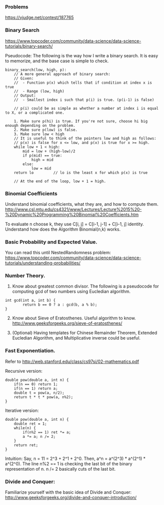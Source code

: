  ### Problems
 https://vjudge.net/contest/187765
 
 ### Binary Search
 
 https://www.topcoder.com/community/data-science/data-science-tutorials/binary-search/
 
 Pseudocode:
 The following is the way how I write a binary search. It is easy to memorize, and the base case is simple to check.
 
 ```
 binary_search(low, high, p):
     // A more general approach of binary search:
     // Given: 
     //  - Function p(x) which tells that if condition at index x is true
     //  - Range (low, high)
     // Output:
     //  - Smallest index i such that p(i) is true. (p(i-1) is false)
 
     // p(i) could be as simple as whether a number at index i is equal to X, or a complicated one.
 
     1. Make sure p(hi) is true. If you're not sure, choose hi big enough depending on the problem.
     2. Make sure p(low) is false.
     3. Make sure low < high
     // It is useful to think of the pointers low and high as follows:
     // p(x) is false for x <= low, and p(x) is true for x >= high.
     while low + 1 < high:
         mid = low + (high-low)/2
         if p(mid) == true:
             high = mid
         else:
             low = mid
     return lo         // lo is the least x for which p(x) is true
 
     // At the end of the loop, low + 1 = high. 
 ```
 
 ### Binomial Coefficients
 Understand binomial coefficients, what they are, and how to compute them. 
 http://www.csl.mtu.edu/cs4321/www/Lectures/Lecture%2015%20-%20Dynamic%20Programming%20Binomial%20Coefficients.htm
 
 To evaluate n choose k, they use C[i, j] = C[i-1, j-1] + C[i-1, j] identity.
 Understand how does the Algorithm Binomial(n,k) works.
 
 ### Basic Probability and Expected Value.
 
 You can read this until NestedRandomness problem:
 https://www.topcoder.com/community/data-science/data-science-tutorials/understanding-probabilities/
 
 ### Number Theory.
 
 1. Know about greatest common divisor. The following is a pseudocode for computing gcd of two numbers using Eucledian algorithm.
 ```
 int gcd(int a, int b) {
         return b == 0 ? a : gcd(b, a % b);
 }
 ```
 
 2. Know about Sieve of Eratosthenes. Useful algorithm to know.
 http://www.geeksforgeeks.org/sieve-of-eratosthenes/
 
 3. (Optional) Having templates for Chinese Remainder Theorem, Extended Eucledian Algorithm, and Multiplicative inverse could be useful.
 
 ### Fast Exponentiation.
 
 Refer to http://web.stanford.edu/class/cs97si/02-mathematics.pdf
 
 Recursive version:
 ```
 double pow(double a, int n) {
     if(n == 0) return 1;
     if(n == 1) return a;
     double t = pow(a, n/2);
     return t * t * pow(a, n%2);
 }
 ```
 
 Iterative version:
 ```
 double pow(double a, int n) {
     double ret = 1;
     while(n) {
         if(n%2 == 1) ret *= a;
         a *= a; n /= 2;
     }
     return ret;
 }
 ```
 Intuition: Say, n = 11 = 2^3 + 2^1 + 2^0. Then, a^n = a^(2^3) * a^(2^1) * a^(2^0).
 The line n%2 == 1 is checking the last bit of the binary representation of n. n /= 2 basically cuts of the last bit.
 
 ### Divide and Conquer:
 Familiarize yourself with the basic idea of Divide and Conquer:
 http://www.geeksforgeeks.org/divide-and-conquer-introduction/
